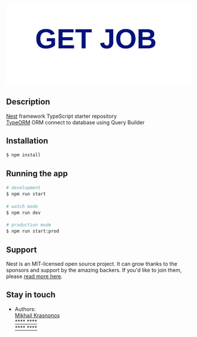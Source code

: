 ![](public/img/get-job.png)

## Description

[Nest](https://github.com/nestjs/nest) framework TypeScript starter repository\
[TypeORM](https://typeorm.io/#/) ORM connect to database using Query Builder

## Installation

```bash
$ npm install
```

## Running the app

```bash
# development
$ npm run start

# watch mode
$ npm run dev

# production mode
$ npm run start:prod
```

## Support

Nest is an MIT-licensed open source project. It can grow thanks to the sponsors and support by the amazing backers. If you'd like to join them, please [read more here](https://docs.nestjs.com/support).

## Stay in touch

- Authors: \
  [Mikhail Krasnonos](https://github.com/Mishka31)\
  [**** ****]()\
  [**** ****]()
